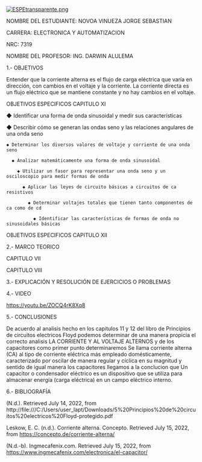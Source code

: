 [![ESPEtransparente.png](https://i.postimg.cc/nhpFH4dr/ESPEtransparente.png)](https://postimg.cc/RNp5dHxx)
                                                                        


NOMBRE DEL ESTUDIANTE: NOVOA VINUEZA JORGE SEBASTIAN 
  
CARRERA: ELECTRONICA Y AUTOMATIZACION 

NRC: 7319

NOMBRE DEL PROFESOR: ING. DARWIN ALULEMA



1.- OBJETIVOS 

Entender que la corriente alterna es el flujo de carga eléctrica que varía en dirección, con cambios en el voltaje y la corriente.
La corriente directa es un flujo eléctrico que se mantiene constante y no hay cambios en el voltaje.

OBJETIVOS ESPECIFICOS CAPITULO XI


◆ Identificar una forma de onda sinusoidal y medir sus características

  ◆ Describir cómo se generan las ondas seno y las relaciones angulares de una onda seno
  
    ◆ Determinar los diversos valores de voltaje y corriente de una onda seno
    
      ◆ Analizar matemáticamente una forma de onda sinusoidal
        
        ◆ Utilizar un fasor para representar una onda seno y un osciloscopio para medir formas de onda
            
          ◆ Aplicar las leyes de circuito básicas a circuitos de ca resistivos
            
            ◆ Determinar voltajes totales que tienen tanto componentes de ca como de cd

              ◆ Identificar las características de formas de onda no sinusoidales básicas

OBJETIVOS ESPECIFICOS CAPITULO XII


          

2.- MARCO TEORICO 

CAPITULO 	VII




CAPITULO VIII


3.- EXPLICACIÓN Y RESOLUCIÓN DE EJERCICIOS O PROBLEMAS




4.- VIDEO

https://youtu.be/ZOCQ4rK8Xq8 

5.- CONCLUSIONES

De acuerdo al analisis hecho en los capitulos 11 y 12 del libro de Principios de circuitos electricos Floyd podemos determinar de una manera propicia el correcto analisis LA CORRIENTE Y AL VOLTAJE ALTERNOS y de los capacitores como primer punto determinaremos Se llama corriente alterna (CA) al tipo de corriente eléctrica más empleado domésticamente, caracterizado por oscilar de manera regular y cíclica en su magnitud y sentido de igual manera los capacitores llegamos a la conclucion que Un capacitor o condensador eléctrico es un dispositivo que se utiliza para almacenar energía (carga eléctrica) en un campo eléctrico interno.

6.- BIBLIOGRAFÍA

(N.d.). Retrieved July 14, 2022, from http://file:///C:/Users/user_lapt/Downloads/5%20Principios%20de%20circuitos%20electricos%20Floyd-protegido.pdf

Leskow, E. C. (n.d.). Corriente alterna. Concepto. Retrieved July 15, 2022, from https://concepto.de/corriente-alterna/

(N.d.-b). Ingmecafenix.com. Retrieved July 15, 2022, from https://www.ingmecafenix.com/electronica/el-capacitor/




